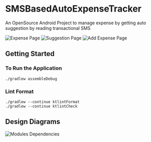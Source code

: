 
# SMSBasedAutoExpenseTracker
An OpenSource Android Project to manage expense by getting auto suggestion by reading transactional SMS

![Expense Page](https://user-images.githubusercontent.com/8796235/183958958-09251ee3-8fed-4b8c-bea3-b32a05484d5e.png)
![Suggestion Page](https://user-images.githubusercontent.com/8796235/183959090-ca6b8cc2-95d4-404a-8005-cb52e3065605.png)
![Add Expense Page](https://user-images.githubusercontent.com/8796235/183959109-682f6731-3835-41c2-8c0c-a1f0eefce075.png)

## Getting Started
### To Run the Application
    ./gradlew assembleDebug

### Lint Format
    ./gradlew --continue ktlintFormat
    ./gradlew --continue ktlintCheck

## Design Diagrams
![Modules Dependencies](https://user-images.githubusercontent.com/8796235/183960755-47808d5e-573c-4c84-b00c-e3afe06748d1.png)
